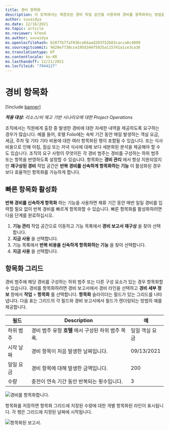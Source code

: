 ```yaml
---
title: 경비 항목화
description: 이 토픽에서는 재창조된 경비 작업 공간을 사용하여 경비를 항목화하는 방법을 설명합니다.
author: suvaidya
ms.date: 12/16/2021
ms.topic: article
ms.reviewer: kfend
ms.author: suvaidya
ms.openlocfilehash: b2077b77af036ce64aad203f52b03cacca8c4099
ms.sourcegitcommit: 9d20e7738cce195d344f5925a115741a1ce3ca36
ms.translationtype: HT
ms.contentlocale: ko-KR
ms.lasthandoff: 12/21/2021
ms.locfileid: "7944127"
---
```

# <a name="expense-itemization"></a>경비 항목화

[!include [banner](../includes/banner.md)]

_**적용 대상:** 리소스/비 재고 기반 시나리오에 대한 Project Operations_

조직에서는 직원에게 출장 중 발생한 경비에 대한 자세한 내역을 제공하도록 요구하는 경우가 많습니다. 예를 들어, 호텔 Folio에는 숙박 기간 동안 매일 발생하는 객실 요금, 세금, 주차 및 기타 기타 비용에 대한 여러 항목화된 행이 포함될 수 있습니다. 또는 식사 비용으로 인해 아침, 점심 또는 저녁 식사에 대해 보다 세분화된 분석을 제공해야 할 수도 있습니다. 조직의 요구 사항이 무엇이든 각 경비 범주는 경비를 구성하는 하위 범주 또는 항목을 반영하도록 설정할 수 있습니다. 항목화는 **경비 관리** 에서 항상 지원되었지만 **재구상된 경비** 작업 공간은 **반복 경비를 신속하게 항목화하는 기능** 이 활성화된 경우 보다 효율적인 항목화를 가능하게 합니다.  

## <a name="enable-quick-itemization"></a>빠른 항목화 활성화 

**반복 경비를 신속하게 항목화** 하는 기능을 사용하면 체류 기간 동안 매번 일일 경비를 입력할 필요 없이 반복 경비를 빠르게 항목화할 수 있습니다. 빠른 항목화를 활성화하려면 다음 단계를 완료하십시오.

1. **기능 관리** 작업 공간으로 이동하고 기능 목록에서 **경비 보고서 재구상** 을 찾아 선택합니다. 
2. **지금 사용** 을 선택합니다. 
3. 기능 목록에서 **반복 비용을 신속하게 항목화하는 기능** 을 찾아 선택합니다.
4. **지금 사용** 을 선택합니다. 

## <a name="itemization-grid"></a>항목화 그리드 

경비 범주에 해당 경비를 구성하는 하위 범주 또는 다른 구성 요소가 있는 경우 항목화할 수 있습니다. 경비를 항목화하려면 경비 보고서에서 경비 라인을 선택하고 **경비 세부 정보** 창에서 **작업** > **항목화** 를 선택합니다. **항목화** 슬라이더는 필드가 있는 그리드를 나타냅니다. 다음 표는 그리드의 각 필드와 경비 보고서에서 필드가 렌더링되는 방법의 예를 제공합니다. 

|     필드          |     Description                                                                                  |     예              |
|--------------------|--------------------------------------------------------------------------------------------------|--------------------------|
|     하위 범주    |     경비 범주 유형 **호텔** 에서 구성된 하위 범주 목록.             |     일일 객실 요금      |
|     시작 날짜     |     경비 항목이 처음 발생한 날짜입니다.                                           |     09/13/2021           |
|     일일 요금     |     경비 항목에 대해 발생한 금액입니다.                                                    |     200                  |
|     수량       |     충전이 연속 기간 동안 반복되는 횟수입니다.                       |     3                    |

![경비를 항목화합니다.](media/Itemization%20screen%201.png)

항목화를 저장하면 항목화 그리드에 지정된 수량에 대한 개별 항목화된 라인이 표시됩니다. 각 행은 그리드에 지정된 날짜에 시작됩니다.

![항목화된 보고서.](media/Itemization%20screen%202.png)


